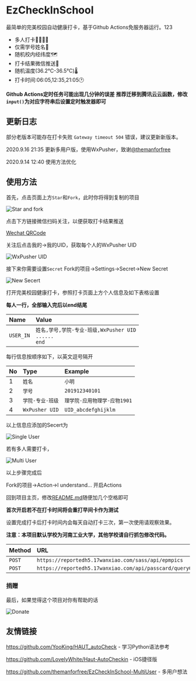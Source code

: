 # EzCheckInSchool
最简单的完美校园自动健康打卡，基于Github Actions免服务器运行。123

- 多人打卡👨‍👩‍👧‍👦
- 仅需学号姓名🎫
- 随机校内经纬度🗺️ 
- 打卡结果微信推送💬
- 随机温度(36.2℃-36.5℃)🌡
- 打卡时间:06:05,12:35,21:05🕑
 
**Github Actions定时任务可能出现几分钟的误差** 
**推荐迁移到腾讯云云函数，修改`input()`为对应字符串后设置定时触发器即可**

## 更新日志

部分老版本可能存在打卡失败 `Gateway timeout 504` 错误，建议更新新版本。

2020.9.16 21:35 更新多用户版，使用WxPusher，致谢[@themanforfree](https://github.com/themanforfree)

2020.9.14 12:40 使用方法优化

## 使用方法

首先，点击页面上方`Star`和`Fork`，此时你将得到复制的项目

![Star and fork](https://s1.ax1x.com/2020/09/16/w22nDx.png)

点击下方链接微信扫码关注，以便获取打卡结果推送

[Wechat QRCode](http://wxpusher.zjiecode.com/api/qrcode/FHFBNBtuM9q4rmR2AS2okzHcBEoh9pFa1JsseEb0PXixltPGFh3UFaw0qwLH4sSJ.jpg)

关注后点击我的->我的UID，获取每个人的WxPusher UID

![WxPusher UID](https://s1.ax1x.com/2020/09/16/w2W6H0.png)

接下来你需要设置`Secret` Fork的项目->Settings->Secret->New Secret

![New Secert](https://s1.ax1x.com/2020/09/17/wR4IOJ.png)

打开完美校园健康打卡，参照打卡页面上方个人信息及如下表格设置


**每人一行，全部输入完后以end结尾**

|Name|Value|
| :-----| :-----|
|`USER_IN`|`姓名,学号,学院-专业-班级,WxPusher UID`<br/>`......`<br/>`end`|

每行信息按顺序如下，以英文逗号隔开

|No|Type|Example|
| :-----| :---- | :---- |
|1|`姓名`|`小明`|
|2|`学号`|`201912340101`|
|3|`学院-专业-班级`|`理学院-应用物理学-应物1901`|
|4|`WxPusher UID`|`UID_abcdefghijklm`| 

以上信息应添加的Secert为

![Single User](https://s1.ax1x.com/2020/09/17/wR4Tm9.png)

若有多人需要打卡，

![Multi User](https://s1.ax1x.com/2020/09/17/wR45y4.png)

以上步骤完成后

Fork的项目->Action->I understand... 开启Actions

回到项目主页，修改[README.md](/README.md)随便加几个空格即可

**首次开启若不在打卡时间将会重打早间卡作为测试**

设置完成打卡后打卡时间内会每天自动打卡三次，第一次使用请观察效果。

**注意：本项目默认学校为河南工业大学，其他学校请自行抓包修改代码。**

|Method|URL|修改|
| :-----| :---- | :---- |
|`POST`|`https://reportedh5.17wanxiao.com/sass/api/epmpics`|`main.py`|
|`POST`|`https://reportedh5.17wanxiao.com/api/passcard/queryOrg`|`response.json`|

### 捐赠
最后，如果觉得这个项目对你有帮助的话
 
![Donate](https://s1.ax1x.com/2020/09/15/wcPVqP.png)

## 友情链接

https://github.com/YooKing/HAUT_autoCheck - 学习Python语法参考

https://github.com/LovelyWhite/Haut-AutoCheckin - iOS捷径版

https://github.com/themanforfree/EzCheckInSchool-MultiUser - 多用户想法

